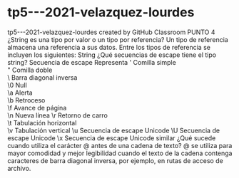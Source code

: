 # tp5---2021-velazquez-lourdes
tp5---2021-velazquez-lourdes created by GitHub Classroom
PUNTO 4
¿String es una tipo por valor o un tipo por referencia?
      Un tipo de referencia almacena una referencia a sus datos. Entre los tipos de referencia se incluyen los siguientes: String
¿Qué secuencias de escape tiene el tipo string?
      Secuencia de escape	Representa
    \'	Comilla simple	
    \"	Comilla doble	
    \\	Barra diagonal inversa	
    \0	Null	
    \a	Alerta	
    \b	Retroceso	
    \f	Avance de página	
    \n	Nueva línea	
    \r	Retorno de carro	
    \t	Tabulación horizontal	
    \v	Tabulación vertical	
    \u	Secuencia de escape Unicode 
    \U	Secuencia de escape Unicode 
    \x	Secuencia de escape Unicode similar
¿Qué sucede cuando utiliza el carácter @ antes de una cadena de texto?
   @ se utiliza para mayor comodidad y mejor legibilidad cuando el texto de la 
    cadena contenga caracteres de barra diagonal inversa, por ejemplo, en rutas de acceso de archivo.
